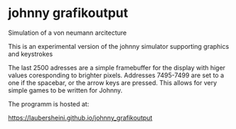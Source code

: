 # johnny grafikoutput
Simulation of a von neumann arcitecture

This is an experimental version of the johnny simulator supporting graphics and keystrokes

The last 2500 adresses are a simple framebuffer for the display with higer values coresponding to brighter pixels. Addresses 7495-7499 are set to a one if the spacebar, or the arrow keys are pressed. This allows for very simple games to be written for Johnny.

The programm is hosted at:

https://laubersheini.github.io/johnny_grafikoutput


